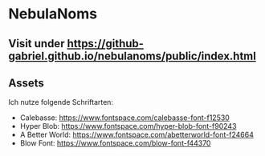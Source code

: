 # NebulaNoms

## Visit under https://github-gabriel.github.io/nebulanoms/public/index.html

## Assets

Ich nutze folgende Schriftarten:

- Calebasse: https://www.fontspace.com/calebasse-font-f12530
- Hyper Blob: https://www.fontspace.com/hyper-blob-font-f90243
- A Better World: https://www.fontspace.com/abetterworld-font-f24664
- Blow Font: https://www.fontspace.com/blow-font-f44370
